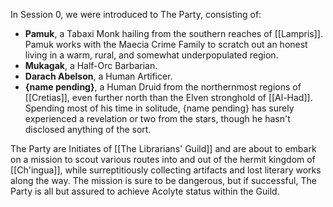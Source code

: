 In Session 0, we were introduced to The Party, consisting of:

- **Pamuk**, a Tabaxi Monk hailing from the southern reaches of [[Lampris]]. Pamuk works with the Maecia Crime Family to scratch out an honest living in a warm, rural, and somewhat underpopulated region. 
- **Mukagak**, a Half-Orc Barbarian. 
- **Darach Abelson**, a Human Artificer. 
- **{name pending}**, a Human Druid from the northernmost regions of [[Cretias]], even further north than the Elven stronghold of [[Al-Had]]. Spending most of his time in solitude, {name pending} has surely experienced a revelation or two from the stars, though he hasn't disclosed anything of the sort.

The Party are Initiates of [[The Librarians' Guild]] and are about to embark on a mission to scout various routes into and out of the hermit kingdom of [[Ch'ingua]], while surreptitiously collecting artifacts and lost literary works along the way. The mission is sure to be dangerous, but if successful, The Party is all but assured to achieve Acolyte status within the Guild. 